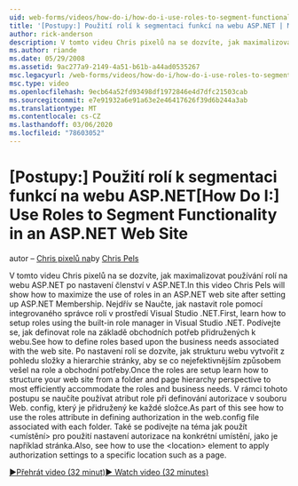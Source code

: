 ```yaml
---
uid: web-forms/videos/how-do-i/how-do-i-use-roles-to-segment-functionality-in-an-aspnet-web-site
title: '[Postupy:] Použití rolí k segmentaci funkcí na webu ASP.NET | Microsoft Docs'
author: rick-anderson
description: V tomto videu Chris pixelů na se dozvíte, jak maximalizovat používání rolí na webu ASP.NET po nastavení členství v ASP.NET. Nejdřív se naučíte, jak nastavit ROL...
ms.author: riande
ms.date: 05/29/2008
ms.assetid: 9ac277a9-2149-4a51-b61b-a44ad0535267
msc.legacyurl: /web-forms/videos/how-do-i/how-do-i-use-roles-to-segment-functionality-in-an-aspnet-web-site
msc.type: video
ms.openlocfilehash: 9ecb64a52fd93498df1972846e4d7dfc21503cab
ms.sourcegitcommit: e7e91932a6e91a63e2e46417626f39d6b244a3ab
ms.translationtype: MT
ms.contentlocale: cs-CZ
ms.lasthandoff: 03/06/2020
ms.locfileid: "78603052"
---
```

# <a name="how-do-i-use-roles-to-segment-functionality-in-an-aspnet-web-site"></a><span data-ttu-id="cc7db-104">[Postupy:] Použití rolí k segmentaci funkcí na webu ASP.NET</span><span class="sxs-lookup"><span data-stu-id="cc7db-104">[How Do I:] Use Roles to Segment Functionality in an ASP.NET Web Site</span></span>

<span data-ttu-id="cc7db-105">autor – [Chris pixelů na](https://twitter.com/chrispels)</span><span class="sxs-lookup"><span data-stu-id="cc7db-105">by [Chris Pels](https://twitter.com/chrispels)</span></span>

<span data-ttu-id="cc7db-106">V tomto videu Chris pixelů na se dozvíte, jak maximalizovat používání rolí na webu ASP.NET po nastavení členství v ASP.NET.</span><span class="sxs-lookup"><span data-stu-id="cc7db-106">In this video Chris Pels will show how to maximize the use of roles in an ASP.NET web site after setting up ASP.NET Membership.</span></span> <span data-ttu-id="cc7db-107">Nejdřív se Naučte, jak nastavit role pomocí integrovaného správce rolí v prostředí Visual Studio .NET.</span><span class="sxs-lookup"><span data-stu-id="cc7db-107">First, learn how to setup roles using the built-in role manager in Visual Studio .NET.</span></span> <span data-ttu-id="cc7db-108">Podívejte se, jak definovat role na základě obchodních potřeb přidružených k webu.</span><span class="sxs-lookup"><span data-stu-id="cc7db-108">See how to define roles based upon the business needs associated with the web site.</span></span> <span data-ttu-id="cc7db-109">Po nastavení rolí se dozvíte, jak strukturu webu vytvořit z pohledu složky a hierarchie stránky, aby se co nejefektivnějším způsobem vešel na role a obchodní potřeby.</span><span class="sxs-lookup"><span data-stu-id="cc7db-109">Once the roles are setup learn how to structure your web site from a folder and page hierarchy perspective to most efficiently accommodate the roles and business needs.</span></span> <span data-ttu-id="cc7db-110">V rámci tohoto postupu se naučíte používat atribut role při definování autorizace v souboru Web. config, který je přidružený ke každé složce.</span><span class="sxs-lookup"><span data-stu-id="cc7db-110">As part of this see how to use the roles attribute in defining authorization in the web.config file associated with each folder.</span></span> <span data-ttu-id="cc7db-111">Také se podívejte na téma jak použít &lt;umístění&gt; pro použití nastavení autorizace na konkrétní umístění, jako je například stránka.</span><span class="sxs-lookup"><span data-stu-id="cc7db-111">Also, see how to use the &lt;location&gt; element to apply authorization settings to a specific location such as a page.</span></span>

[<span data-ttu-id="cc7db-112">&#9654;Přehrát video (32 minut)</span><span class="sxs-lookup"><span data-stu-id="cc7db-112">&#9654; Watch video (32 minutes)</span></span>](https://channel9.msdn.com/Blogs/ASP-NET-Site-Videos/how-do-i-use-roles-to-segment-functionality-in-an-aspnet-web-site)
